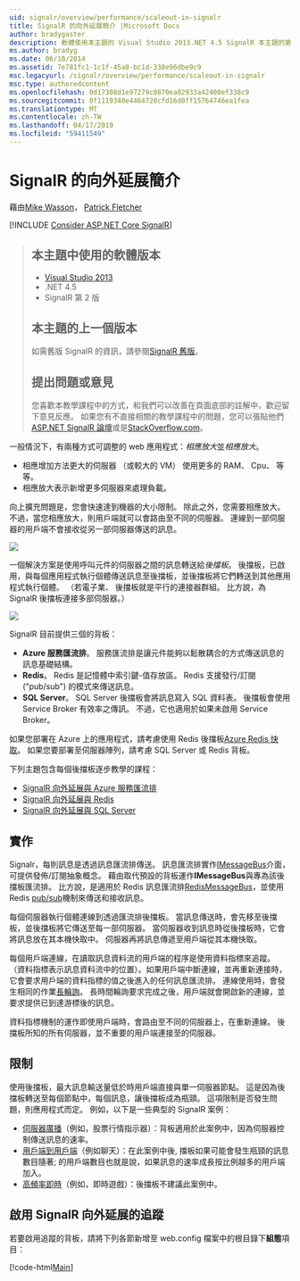 ```yaml
---
uid: signalr/overview/performance/scaleout-in-signalr
title: SignalR 的向外延展簡介 |Microsoft Docs
author: bradygaster
description: 軟體使用本主題的 Visual Studio 2013.NET 4.5 SignalR 本主題的第 2 版上一個版本的版本較早版本的相關資訊...
ms.author: bradyg
ms.date: 06/10/2014
ms.assetid: 7e781fc1-1c1f-45a8-bc1d-338e96dbe9c9
msc.legacyurl: /signalr/overview/performance/scaleout-in-signalr
msc.type: authoredcontent
ms.openlocfilehash: 0d17308d1e97279c0870ea02933a42400ef338c9
ms.sourcegitcommit: 0f1119340e4464720cfd16d0ff15764746ea1fea
ms.translationtype: MT
ms.contentlocale: zh-TW
ms.lasthandoff: 04/17/2019
ms.locfileid: "59411549"
---
```

# <a name="introduction-to-scaleout-in-signalr"></a>SignalR 的向外延展簡介

藉由[Mike Wasson](https://github.com/MikeWasson)， [Patrick Fletcher](https://github.com/pfletcher)

[!INCLUDE [Consider ASP.NET Core SignalR](~/includes/signalr/signalr-version-disambiguation.md)]

> ## <a name="software-versions-used-in-this-topic"></a>本主題中使用的軟體版本
>
>
> - [Visual Studio 2013](https://my.visualstudio.com/Downloads?q=visual%20studio%202013)
> - .NET 4.5
> - SignalR 第 2 版
>
>
>
> ## <a name="previous-versions-of-this-topic"></a>本主題的上一個版本
>
> 如需舊版 SignalR 的資訊，請參閱[SignalR 舊版](../older-versions/index.md)。
>
> ## <a name="questions-and-comments"></a>提出問題或意見
>
> 您喜歡本教學課程中的方式，和我們可以改善在頁面底部的註解中，歡迎留下意見反應。 如果您有不直接相關的教學課程中的問題，您可以張貼他們[ASP.NET SignalR 論壇](https://forums.asp.net/1254.aspx/1?ASP+NET+SignalR)或是[StackOverflow.com](http://stackoverflow.com/)。


一般情況下，有兩種方式可調整的 web 應用程式：*相應放大*並*相應放大*。

- 相應增加方法更大的伺服器 （或較大的 VM） 使用更多的 RAM、 Cpu、 等等。
- 相應放大表示新增更多伺服器來處理負載。

向上擴充問題是，您會快速達到機器的大小限制。 除此之外，您需要相應放大。不過，當您相應放大，則用戶端就可以會路由至不同的伺服器。 連線到一部伺服器的用戶端不會接收從另一部伺服器傳送的訊息。

![](scaleout-in-signalr/_static/image1.png)

一個解決方案是使用呼叫元件的伺服器之間的訊息轉送給*後擋板*。 後擋板，已啟用，與每個應用程式執行個體傳送訊息至後擋板，並後擋板將它們轉送到其他應用程式執行個體。 （若電子業、 後擋板就是平行的連接器群組。 比方說，為 SignalR 後擋板連接多部伺服器。）

![](scaleout-in-signalr/_static/image2.png)

SignalR 目前提供三個的背板：

- **Azure 服務匯流排**。 服務匯流排是讓元件能夠以鬆散耦合的方式傳送訊息的訊息基礎結構。
- **Redis**。 Redis 是記憶體中索引鍵-值存放區。 Redis 支援發行/訂閱 ("pub/sub") 的模式來傳送訊息。
- **SQL Server**。 SQL Server 後擋板會將訊息寫入 SQL 資料表。 後擋板會使用 Service Broker 有效率之傳訊。 不過，它也適用於如果未啟用 Service Broker。

如果您部署在 Azure 上的應用程式，請考慮使用 Redis 後擋板[Azure Redis 快取](https://azure.microsoft.com/services/cache/)。 如果您要部署至伺服器陣列，請考慮 SQL Server 或 Redis 背板。

下列主題包含每個後擋板逐步教學的課程：

- [SignalR 向外延展與 Azure 服務匯流排](scaleout-with-windows-azure-service-bus.md)
- [SignalR 向外延展與 Redis](scaleout-with-redis.md)
- [SignalR 向外延展與 SQL Server](scaleout-with-sql-server.md)

## <a name="implementation"></a>實作

Signalr，每則訊息是透過訊息匯流排傳送。 訊息匯流排實作[IMessageBus](https://msdn.microsoft.com/library/microsoft.aspnet.signalr.messaging.imessagebus(v=vs.100).aspx)介面，可提供發佈/訂閱抽象概念。 藉由取代預設的背板運作**IMessageBus**與專為該後擋板匯流排。 比方說，是適用於 Redis 訊息匯流排[RedisMessageBus](https://msdn.microsoft.com/library/microsoft.aspnet.signalr.redis.redismessagebus(v=vs.100).aspx)，並使用 Redis [pub/sub](http://redis.io/topics/pubsub)機制來傳送和接收訊息。

每個伺服器執行個體連線到透過匯流排後擋板。 當訊息傳送時，會先移至後擋板，並後擋板將它傳送至每一部伺服器。 當伺服器收到訊息時從後擋板時，它會將訊息放在其本機快取中。 伺服器再將訊息傳遞至用戶端從其本機快取。

每個用戶端連線，在讀取訊息資料流的用戶端的程序是使用資料指標來追蹤。 （資料指標表示訊息資料流中的位置）。如果用戶端中斷連線，並再重新連接時，它會要求用戶端的資料指標的值之後進入的任何訊息匯流排。 連線使用時，會發生相同的作業[長輪詢](../getting-started/introduction-to-signalr.md#transports)。 長時間輪詢要求完成之後，用戶端就會開啟新的連線，並要求提供已到達游標後的訊息。

資料指標機制的運作即使用戶端時，會路由至不同的伺服器上，在重新連線。 後擋板所知的所有伺服器，並不重要的用戶端連接至的伺服器。

## <a name="limitations"></a>限制

使用後擋板，最大訊息輸送量低於時用戶端直接與單一伺服器節點。 這是因為後擋板轉送至每個節點中，每個訊息，讓後擋板成為瓶頸。 這項限制是否發生問題，則應用程式而定。 例如，以下是一些典型的 SignalR 案例：

- [伺服器廣播](../getting-started/tutorial-server-broadcast-with-signalr.md)（例如，股票行情指示器）：背板適用於此案例中，因為伺服器控制傳送訊息的速率。
- [用戶端到用戶端](../getting-started/tutorial-getting-started-with-signalr.md)（例如聊天）：在此案例中後, 擋板如果可能會發生瓶頸的訊息數目隨著; 的用戶端數目也就是說，如果訊息的速率成長按比例越多的用戶端加入。
- [高頻率即時](../getting-started/tutorial-high-frequency-realtime-with-signalr.md)（例如，即時遊戲）：後擋板不建議此案例中。

## <a name="enabling-tracing-for-signalr-scaleout"></a>啟用 SignalR 向外延展的追蹤

若要啟用追蹤的背板，請將下列各節新增至 web.config 檔案中的根目錄下**組態**項目：

[!code-html[Main](scaleout-in-signalr/samples/sample1.html)]
